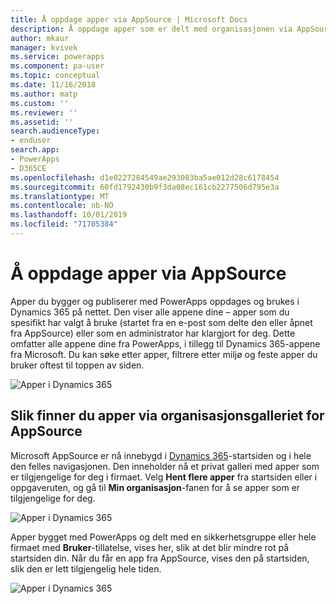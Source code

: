 ```yaml
---
title: Å oppdage apper via AppSource | Microsoft Docs
description: Å oppdage apper som er delt med organisasjonen via AppSource
author: mkaur
manager: kvivek
ms.service: powerapps
ms.component: pa-user
ms.topic: conceptual
ms.date: 11/16/2018
ms.author: matp
ms.custom: ''
ms.reviewer: ''
ms.assetid: ''
search.audienceType:
- enduser
search.app:
- PowerApps
- D365CE
ms.openlocfilehash: d1e0227284549ae293083ba5ae012d28c6178454
ms.sourcegitcommit: 60fd1792430b9f3da08ec161cb2277506d795e3a
ms.translationtype: MT
ms.contentlocale: nb-NO
ms.lasthandoff: 10/01/2019
ms.locfileid: "71705384"
---
```

# <a name="discover-apps-via-appsource"></a>Å oppdage apper via AppSource
Apper du bygger og publiserer med PowerApps oppdages og brukes i Dynamics 365 på nettet. Den viser alle appene dine – apper som du spesifikt har valgt å bruke (startet fra en e-post som delte den eller åpnet fra AppSource) eller som en administrator har klargjort for deg. Dette omfatter alle appene dine fra PowerApps, i tillegg til Dynamics 365-appene fra Microsoft. Du kan søke etter apper, filtrere etter miljø og feste apper du bruker oftest til toppen av siden.

  ![Apper i Dynamics 365](./media/app-source/apps-dynamics365.png)

## <a name="find-apps-via-the-appsource-organization-gallery"></a>Slik finner du apper via organisasjonsgalleriet for AppSource
Microsoft AppSource er nå innebygd i [Dynamics 365](http://home.dynamics.com)-startsiden og i hele den felles navigasjonen. Den inneholder nå et privat galleri med apper som er tilgjengelige for deg i firmaet. Velg **Hent flere apper** fra startsiden eller i oppgaveruten, og gå til **Min organisasjon**-fanen for å se apper som er tilgjengelige for deg.

![Apper i Dynamics 365](./media/app-source/getmoreapps.png)

Apper bygget med PowerApps og delt med en sikkerhetsgruppe eller hele firmaet med **Bruker**-tillatelse, vises her, slik at det blir mindre rot på startsiden din. Når du får en app fra AppSource, vises den på startsiden, slik den er lett tilgjengelig hele tiden.

  ![Apper i Dynamics 365](./media/app-source/appsource.png)
